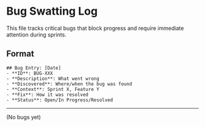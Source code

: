 # Bug Swatting Log

This file tracks critical bugs that block progress and require immediate attention during sprints.

## Format
```
## Bug Entry: [Date]
- **ID**: BUG-XXX
- **Description**: What went wrong
- **Discovered**: Where/when the bug was found
- **Context**: Sprint X, Feature Y
- **Fix**: How it was resolved
- **Status**: Open/In Progress/Resolved
```

---

(No bugs yet)

